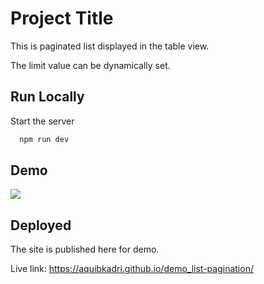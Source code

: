 
# Project Title

This is paginated list displayed in the table view.

The limit value can be dynamically set.


## Run Locally

Start the server

```bash
  npm run dev
```

## Demo

![](https://github.com/aquibkadri/todo_list/blob/main/demo.gif)

## Deployed

The site is published here for demo.

Live link: https://aquibkadri.github.io/demo_list-pagination/

